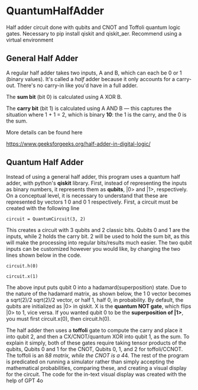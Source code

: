 # QuantumHalfAdder
Half adder circuit done with qubits and CNOT and Toffoli quantum logic gates. 
Necessary to pip install qiskit and qiskit_aer. Recommend using a virtual environment

## General Half Adder

A regular half adder takes two inputs, A and B, which can each be 0 or 1 (binary values). It's called a *half* adder because it only accounts for a carry-out. There's no carry-in like you'd have in a full adder.

The **sum bit** (bit 0) is calculated using A XOR B.

The **carry bit** (bit 1) is calculated using A AND B — this captures the situation where 1 + 1 = 2, which is binary **10**: the 1 is the carry, and the 0 is the sum.

More details can be found here

https://www.geeksforgeeks.org/half-adder-in-digital-logic/

## Quantum Half Adder
Instead of using a general half adder, this program uses a quantum half adder, with python's **qiskit** library. First, instead of representing the inputs as binary numbers, it represents them as **qubits**, |0> and |1>, respectively. On a conceptual level, it is necessary to understand that these are represented by vectors 1 0 and 0 1 respectively. First, a circuit must be created with the following line

`circuit = QuantumCircuit(3, 2)`

This creates a circuit with 3 qubits and 2 classic bits. Qubits 0 and 1 are the inputs, while 2 holds the carry bit. 2 will be used to hold the sum bit, as this will make the processing into regular bits/results much easier. The two qubit inputs can be customized however you would like, by changing the two lines shown below in the code.

`circuit.h(0)`

`circuit.x(1)`

The above input puts qubit 0 into a hadamard(superposition) state. Due to the nature of the hadamard matrix, as shown below, the 1 0 vector becomes a sqrt(2)/2 sqrt(2)/2 vector, or half 1, half 0, in probability. By default, the qubits are initialized as |0> in qiskit. X is the **quantum NOT gate**, which flips |0> to 1, vice versa. If you wanted qubit 0 to be the **superposition of |1>**, you must first circuit.x(0), then circuit.h(0).

The half adder then uses a **toffoli** gate to compute the carry and place it into qubit 2, and then a CX/CNOT/quantum XOR into qubit 1, as the sum. To explain it simply, both of these gates require taking tensor products of the qubits, Qubits 0 and 1 for the CNOT, Qubits 0, 1, and 2 for toffoli/CCNOT. The toffoli is an 8*8 matrix, while the CNOT is a 4*4. The rest of the program is predicated on running a simulator rather than simply accepting the mathematical probabilities, comparing these, and creating a visual display for the circuit. The code for the in-text visual display was created with the help of GPT 4o
